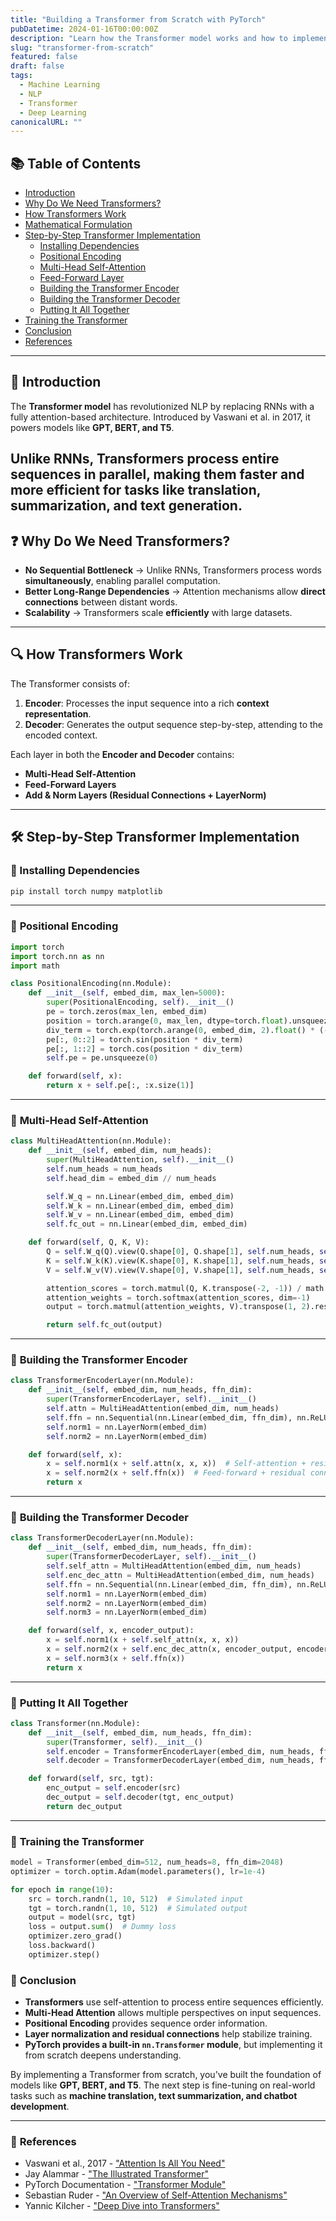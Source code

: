 ```yaml
---
title: "Building a Transformer from Scratch with PyTorch"
pubDatetime: 2024-01-16T00:00:00Z
description: "Learn how the Transformer model works and how to implement it from scratch in PyTorch. This guide covers key components like multi-head attention, positional encoding, and training."
slug: "transformer-from-scratch"
featured: false
draft: false
tags:
  - Machine Learning
  - NLP
  - Transformer
  - Deep Learning
canonicalURL: ""
---
```


## 📚 Table of Contents

- [Introduction](#introduction)
- [Why Do We Need Transformers?](#why-do-we-need-transformers)
- [How Transformers Work](#how-transformers-work)
- [Mathematical Formulation](#mathematical-formulation)
- [Step-by-Step Transformer Implementation](#step-by-step-transformer-implementation)
  - [Installing Dependencies](#installing-dependencies)
  - [Positional Encoding](#positional-encoding)
  - [Multi-Head Self-Attention](#multi-head-self-attention)
  - [Feed-Forward Layer](#feed-forward-layer)
  - [Building the Transformer Encoder](#building-the-transformer-encoder)
  - [Building the Transformer Decoder](#building-the-transformer-decoder)
  - [Putting It All Together](#putting-it-all-together)
- [Training the Transformer](#training-the-transformer)
- [Conclusion](#conclusion)
- [References](#references)

---
## 🚀 Introduction

The **Transformer model** has revolutionized NLP by replacing RNNs with a fully attention-based architecture. Introduced by Vaswani et al. in 2017, it powers models like **GPT, BERT, and T5**.

Unlike RNNs, Transformers process entire sequences **in parallel**, making them faster and more efficient for tasks like **translation, summarization, and text generation**.
---

## ❓ Why Do We Need Transformers?

- **No Sequential Bottleneck** → Unlike RNNs, Transformers process words **simultaneously**, enabling parallel computation.
- **Better Long-Range Dependencies** → Attention mechanisms allow **direct connections** between distant words.
- **Scalability** → Transformers scale **efficiently** with large datasets.

---

## 🔍 How Transformers Work

The Transformer consists of:

1. **Encoder**: Processes the input sequence into a rich **context representation**.
2. **Decoder**: Generates the output sequence step-by-step, attending to the encoded context.

Each layer in both the **Encoder and Decoder** contains:
- **Multi-Head Self-Attention**
- **Feed-Forward Layers**
- **Add & Norm Layers (Residual Connections + LayerNorm)**

---

## 🛠️ Step-by-Step Transformer Implementation

### 📌 Installing Dependencies

```bash
pip install torch numpy matplotlib
```

---

### 🔧 **Positional Encoding**
```python
import torch
import torch.nn as nn
import math

class PositionalEncoding(nn.Module):
    def __init__(self, embed_dim, max_len=5000):
        super(PositionalEncoding, self).__init__()
        pe = torch.zeros(max_len, embed_dim)
        position = torch.arange(0, max_len, dtype=torch.float).unsqueeze(1)
        div_term = torch.exp(torch.arange(0, embed_dim, 2).float() * (-math.log(10000.0) / embed_dim))
        pe[:, 0::2] = torch.sin(position * div_term)
        pe[:, 1::2] = torch.cos(position * div_term)
        self.pe = pe.unsqueeze(0)

    def forward(self, x):
        return x + self.pe[:, :x.size(1)]
```

---

### 🔧 **Multi-Head Self-Attention**
```python
class MultiHeadAttention(nn.Module):
    def __init__(self, embed_dim, num_heads):
        super(MultiHeadAttention, self).__init__()
        self.num_heads = num_heads
        self.head_dim = embed_dim // num_heads

        self.W_q = nn.Linear(embed_dim, embed_dim)
        self.W_k = nn.Linear(embed_dim, embed_dim)
        self.W_v = nn.Linear(embed_dim, embed_dim)
        self.fc_out = nn.Linear(embed_dim, embed_dim)

    def forward(self, Q, K, V):
        Q = self.W_q(Q).view(Q.shape[0], Q.shape[1], self.num_heads, self.head_dim).transpose(1,2)
        K = self.W_k(K).view(K.shape[0], K.shape[1], self.num_heads, self.head_dim).transpose(1,2)
        V = self.W_v(V).view(V.shape[0], V.shape[1], self.num_heads, self.head_dim).transpose(1,2)

        attention_scores = torch.matmul(Q, K.transpose(-2, -1)) / math.sqrt(self.head_dim)
        attention_weights = torch.softmax(attention_scores, dim=-1)
        output = torch.matmul(attention_weights, V).transpose(1, 2).reshape(Q.shape[0], -1, self.num_heads * self.head_dim)

        return self.fc_out(output)
```

---

### 🔧 **Building the Transformer Encoder**
```python
class TransformerEncoderLayer(nn.Module):
    def __init__(self, embed_dim, num_heads, ffn_dim):
        super(TransformerEncoderLayer, self).__init__()
        self.attn = MultiHeadAttention(embed_dim, num_heads)
        self.ffn = nn.Sequential(nn.Linear(embed_dim, ffn_dim), nn.ReLU(), nn.Linear(ffn_dim, embed_dim))
        self.norm1 = nn.LayerNorm(embed_dim)
        self.norm2 = nn.LayerNorm(embed_dim)

    def forward(self, x):
        x = self.norm1(x + self.attn(x, x, x))  # Self-attention + residual connection
        x = self.norm2(x + self.ffn(x))  # Feed-forward + residual connection
        return x
```

---

### 🔧 **Building the Transformer Decoder**
```python
class TransformerDecoderLayer(nn.Module):
    def __init__(self, embed_dim, num_heads, ffn_dim):
        super(TransformerDecoderLayer, self).__init__()
        self.self_attn = MultiHeadAttention(embed_dim, num_heads)
        self.enc_dec_attn = MultiHeadAttention(embed_dim, num_heads)
        self.ffn = nn.Sequential(nn.Linear(embed_dim, ffn_dim), nn.ReLU(), nn.Linear(ffn_dim, embed_dim))
        self.norm1 = nn.LayerNorm(embed_dim)
        self.norm2 = nn.LayerNorm(embed_dim)
        self.norm3 = nn.LayerNorm(embed_dim)

    def forward(self, x, encoder_output):
        x = self.norm1(x + self.self_attn(x, x, x))
        x = self.norm2(x + self.enc_dec_attn(x, encoder_output, encoder_output))
        x = self.norm3(x + self.ffn(x))
        return x
```

---

### 🔧 **Putting It All Together**
```python
class Transformer(nn.Module):
    def __init__(self, embed_dim, num_heads, ffn_dim):
        super(Transformer, self).__init__()
        self.encoder = TransformerEncoderLayer(embed_dim, num_heads, ffn_dim)
        self.decoder = TransformerDecoderLayer(embed_dim, num_heads, ffn_dim)

    def forward(self, src, tgt):
        enc_output = self.encoder(src)
        dec_output = self.decoder(tgt, enc_output)
        return dec_output
```

---

### 📌 **Training the Transformer**
```python
model = Transformer(embed_dim=512, num_heads=8, ffn_dim=2048)
optimizer = torch.optim.Adam(model.parameters(), lr=1e-4)

for epoch in range(10):
    src = torch.randn(1, 10, 512)  # Simulated input
    tgt = torch.randn(1, 10, 512)  # Simulated output
    output = model(src, tgt)
    loss = output.sum()  # Dummy loss
    optimizer.zero_grad()
    loss.backward()
    optimizer.step()
```

### 🎯 **Conclusion**

- **Transformers** use self-attention to process entire sequences efficiently.
- **Multi-Head Attention** allows multiple perspectives on input sequences.
- **Positional Encoding** provides sequence order information.
- **Layer normalization and residual connections** help stabilize training.
- **PyTorch provides a built-in `nn.Transformer` module**, but implementing it from scratch deepens understanding.

By implementing a Transformer from scratch, you've built the foundation of models like **GPT, BERT, and T5**. The next step is fine-tuning on real-world tasks such as **machine translation, text summarization, and chatbot development**.

---
### 📖 **References**
- Vaswani et al., 2017 - ["Attention Is All You Need"](https://arxiv.org/abs/1706.03762)
- Jay Alammar - ["The Illustrated Transformer"](https://jalammar.github.io/illustrated-transformer/)
- PyTorch Documentation - ["Transformer Module"](https://pytorch.org/docs/stable/generated/torch.nn.Transformer.html)
- Sebastian Ruder - ["An Overview of Self-Attention Mechanisms"](https://ruder.io/self-attention/)
- Yannic Kilcher - ["Deep Dive into Transformers"](https://www.youtube.com/watch?v=px1mPzVOIb8)